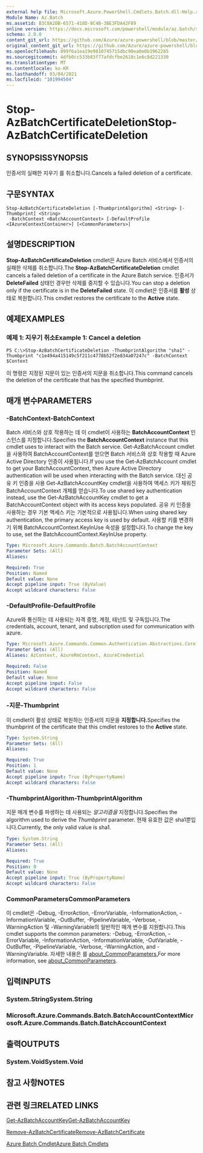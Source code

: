 ```yaml
---
external help file: Microsoft.Azure.PowerShell.Cmdlets.Batch.dll-Help.xml
Module Name: Az.Batch
ms.assetid: B3C8A2DB-6571-418D-8C4B-3BE3FDA42F89
online version: https://docs.microsoft.com/powershell/module/az.batch/stop-azbatchcertificatedeletion
schema: 2.0.0
content_git_url: https://github.com/Azure/azure-powershell/blob/master/src/Batch/Batch/help/Stop-AzBatchCertificateDeletion.md
original_content_git_url: https://github.com/Azure/azure-powershell/blob/master/src/Batch/Batch/help/Stop-AzBatchCertificateDeletion.md
ms.openlocfilehash: 099f6a1ea19e9810745715dbc90ea0e0b1962285
ms.sourcegitcommit: 4dfb0cc533b83f77afdcfbe2618c1e6c8d221330
ms.translationtype: MT
ms.contentlocale: ko-KR
ms.lasthandoff: 03/04/2021
ms.locfileid: "101994504"
---
```

# <span data-ttu-id="626f4-101">Stop-AzBatchCertificateDeletion</span><span class="sxs-lookup"><span data-stu-id="626f4-101">Stop-AzBatchCertificateDeletion</span></span>

## <span data-ttu-id="626f4-102">SYNOPSIS</span><span class="sxs-lookup"><span data-stu-id="626f4-102">SYNOPSIS</span></span>
<span data-ttu-id="626f4-103">인증서의 실패한 지우기 를 취소합니다.</span><span class="sxs-lookup"><span data-stu-id="626f4-103">Cancels a failed deletion of a certificate.</span></span>

## <span data-ttu-id="626f4-104">구문</span><span class="sxs-lookup"><span data-stu-id="626f4-104">SYNTAX</span></span>

```
Stop-AzBatchCertificateDeletion [-ThumbprintAlgorithm] <String> [-Thumbprint] <String>
 -BatchContext <BatchAccountContext> [-DefaultProfile <IAzureContextContainer>] [<CommonParameters>]
```

## <span data-ttu-id="626f4-105">설명</span><span class="sxs-lookup"><span data-stu-id="626f4-105">DESCRIPTION</span></span>
<span data-ttu-id="626f4-106">**Stop-AzBatchCertificateDeletion** cmdlet은 Azure Batch 서비스에서 인증서의 실패한 삭제를 취소합니다.</span><span class="sxs-lookup"><span data-stu-id="626f4-106">The **Stop-AzBatchCertificateDeletion** cmdlet cancels a failed deletion of a certificate in the Azure Batch service.</span></span>
<span data-ttu-id="626f4-107">인증서가 **DeleteFailed** 상태인 경우만 삭제를 중지할 수 있습니다.</span><span class="sxs-lookup"><span data-stu-id="626f4-107">You can stop a deletion only if the certificate is in the **DeleteFailed** state.</span></span>
<span data-ttu-id="626f4-108">이 cmdlet은 인증서를 **활성** 상태로 복원합니다.</span><span class="sxs-lookup"><span data-stu-id="626f4-108">This cmdlet restores the certificate to the **Active** state.</span></span>

## <span data-ttu-id="626f4-109">예제</span><span class="sxs-lookup"><span data-stu-id="626f4-109">EXAMPLES</span></span>

### <span data-ttu-id="626f4-110">예제 1: 지우기 취소</span><span class="sxs-lookup"><span data-stu-id="626f4-110">Example 1: Cancel a deletion</span></span>
```
PS C:\>Stop-AzBatchCertificateDeletion -ThumbprintAlgorithm "sha1" -Thumbprint "c1e494a415149c5f211c4778b52f2e834a07247c" -BatchContext $Context
```

<span data-ttu-id="626f4-111">이 명령은 지정된 지문이 있는 인증서의 지문을 취소합니다.</span><span class="sxs-lookup"><span data-stu-id="626f4-111">This command cancels the deletion of the certificate that has the specified thumbprint.</span></span>

## <span data-ttu-id="626f4-112">매개 변수</span><span class="sxs-lookup"><span data-stu-id="626f4-112">PARAMETERS</span></span>

### <span data-ttu-id="626f4-113">-BatchContext</span><span class="sxs-lookup"><span data-stu-id="626f4-113">-BatchContext</span></span>
<span data-ttu-id="626f4-114">Batch 서비스와 상호 작용하는 데 이 cmdlet이 사용하는 **BatchAccountContext** 인스턴스를 지정합니다.</span><span class="sxs-lookup"><span data-stu-id="626f4-114">Specifies the **BatchAccountContext** instance that this cmdlet uses to interact with the Batch service.</span></span>
<span data-ttu-id="626f4-115">Get-AzBatchAccount cmdlet을 사용하여 BatchAccountContext를 얻으면 Batch 서비스와 상호 작용할 때 Azure Active Directory 인증이 사용됩니다.</span><span class="sxs-lookup"><span data-stu-id="626f4-115">If you use the Get-AzBatchAccount cmdlet to get your BatchAccountContext, then Azure Active Directory authentication will be used when interacting with the Batch service.</span></span> <span data-ttu-id="626f4-116">대신 공유 키 인증을 사용 Get-AzBatchAccountKey cmdlet을 사용하여 액세스 키가 채워진 BatchAccountContext 개체를 얻습니다.</span><span class="sxs-lookup"><span data-stu-id="626f4-116">To use shared key authentication instead, use the Get-AzBatchAccountKey cmdlet to get a BatchAccountContext object with its access keys populated.</span></span> <span data-ttu-id="626f4-117">공유 키 인증을 사용하는 경우 기본 액세스 키는 기본적으로 사용됩니다.</span><span class="sxs-lookup"><span data-stu-id="626f4-117">When using shared key authentication, the primary access key is used by default.</span></span> <span data-ttu-id="626f4-118">사용할 키를 변경하기 위해 BatchAccountContext.KeyInUse 속성을 설정합니다.</span><span class="sxs-lookup"><span data-stu-id="626f4-118">To change the key to use, set the BatchAccountContext.KeyInUse property.</span></span>

```yaml
Type: Microsoft.Azure.Commands.Batch.BatchAccountContext
Parameter Sets: (All)
Aliases:

Required: True
Position: Named
Default value: None
Accept pipeline input: True (ByValue)
Accept wildcard characters: False
```

### <span data-ttu-id="626f4-119">-DefaultProfile</span><span class="sxs-lookup"><span data-stu-id="626f4-119">-DefaultProfile</span></span>
<span data-ttu-id="626f4-120">Azure와 통신하는 데 사용되는 자격 증명, 계정, 테넌트 및 구독입니다.</span><span class="sxs-lookup"><span data-stu-id="626f4-120">The credentials, account, tenant, and subscription used for communication with azure.</span></span>

```yaml
Type: Microsoft.Azure.Commands.Common.Authentication.Abstractions.Core.IAzureContextContainer
Parameter Sets: (All)
Aliases: AzContext, AzureRmContext, AzureCredential

Required: False
Position: Named
Default value: None
Accept pipeline input: False
Accept wildcard characters: False
```

### <span data-ttu-id="626f4-121">-지문</span><span class="sxs-lookup"><span data-stu-id="626f4-121">-Thumbprint</span></span>
<span data-ttu-id="626f4-122">이 cmdlet이 활성 상태로 복원하는 인증서의 지문을 **지정합니다.**</span><span class="sxs-lookup"><span data-stu-id="626f4-122">Specifies the thumbprint of the certificate that this cmdlet restores to the **Active** state.</span></span>

```yaml
Type: System.String
Parameter Sets: (All)
Aliases:

Required: True
Position: 1
Default value: None
Accept pipeline input: True (ByPropertyName)
Accept wildcard characters: False
```

### <span data-ttu-id="626f4-123">-ThumbprintAlgorithm</span><span class="sxs-lookup"><span data-stu-id="626f4-123">-ThumbprintAlgorithm</span></span>
<span data-ttu-id="626f4-124">지문 매개 변수를 파생하는 데 사용되는 *알고리즘을* 지정합니다.</span><span class="sxs-lookup"><span data-stu-id="626f4-124">Specifies the algorithm used to derive the *Thumbprint* parameter.</span></span>
<span data-ttu-id="626f4-125">현재 유효한 값은 sha1뿐입니다.</span><span class="sxs-lookup"><span data-stu-id="626f4-125">Currently, the only valid value is sha1.</span></span>

```yaml
Type: System.String
Parameter Sets: (All)
Aliases:

Required: True
Position: 0
Default value: None
Accept pipeline input: True (ByPropertyName)
Accept wildcard characters: False
```

### <span data-ttu-id="626f4-126">CommonParameters</span><span class="sxs-lookup"><span data-stu-id="626f4-126">CommonParameters</span></span>
<span data-ttu-id="626f4-127">이 cmdlet은 -Debug, -ErrorAction, -ErrorVariable, -InformationAction, -InformationVariable, -OutBuffer, -PipelineVariable, -Verbose, -WarningAction 및 -WarningVariable의 일반적인 매개 변수를 지원합니다.</span><span class="sxs-lookup"><span data-stu-id="626f4-127">This cmdlet supports the common parameters: -Debug, -ErrorAction, -ErrorVariable, -InformationAction, -InformationVariable, -OutVariable, -OutBuffer, -PipelineVariable, -Verbose, -WarningAction, and -WarningVariable.</span></span> <span data-ttu-id="626f4-128">자세한 내용은 를 [about_CommonParameters.](http://go.microsoft.com/fwlink/?LinkID=113216)</span><span class="sxs-lookup"><span data-stu-id="626f4-128">For more information, see [about_CommonParameters](http://go.microsoft.com/fwlink/?LinkID=113216).</span></span>

## <span data-ttu-id="626f4-129">입력</span><span class="sxs-lookup"><span data-stu-id="626f4-129">INPUTS</span></span>

### <span data-ttu-id="626f4-130">System.String</span><span class="sxs-lookup"><span data-stu-id="626f4-130">System.String</span></span>

### <span data-ttu-id="626f4-131">Microsoft.Azure.Commands.Batch.BatchAccountContext</span><span class="sxs-lookup"><span data-stu-id="626f4-131">Microsoft.Azure.Commands.Batch.BatchAccountContext</span></span>

## <span data-ttu-id="626f4-132">출력</span><span class="sxs-lookup"><span data-stu-id="626f4-132">OUTPUTS</span></span>

### <span data-ttu-id="626f4-133">System.Void</span><span class="sxs-lookup"><span data-stu-id="626f4-133">System.Void</span></span>

## <span data-ttu-id="626f4-134">참고 사항</span><span class="sxs-lookup"><span data-stu-id="626f4-134">NOTES</span></span>

## <span data-ttu-id="626f4-135">관련 링크</span><span class="sxs-lookup"><span data-stu-id="626f4-135">RELATED LINKS</span></span>

[<span data-ttu-id="626f4-136">Get-AzBatchAccountKey</span><span class="sxs-lookup"><span data-stu-id="626f4-136">Get-AzBatchAccountKey</span></span>](./Get-AzBatchAccountKey.md)

[<span data-ttu-id="626f4-137">Remove-AzBatchCertificate</span><span class="sxs-lookup"><span data-stu-id="626f4-137">Remove-AzBatchCertificate</span></span>](./Remove-AzBatchCertificate.md)

[<span data-ttu-id="626f4-138">Azure Batch Cmdlet</span><span class="sxs-lookup"><span data-stu-id="626f4-138">Azure Batch Cmdlets</span></span>](/powershell/module/Az.Batch/)
